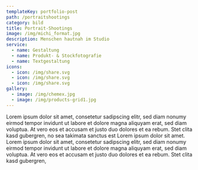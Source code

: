 ```yaml
---
templateKey: portfolio-post
path: /portraitshootings
category: bild
title: Portrait-Shootings
image: /img/michi_format.jpg
description: Menschen hautnah im Studio
service:
  - name: Gestaltung
  - name: Produkt- & Stockfotografie
  - name: Textgestaltung
icons:
  - icon: /img/share.svg
  - icon: /img/share.svg
  - icon: /img/share.svg
gallery:
  - image: /img/chemex.jpg
  - image: /img/products-grid1.jpg
---
```

Lorem ipsum dolor sit amet, consetetur sadipscing elitr, sed diam nonumy eirmod tempor invidunt ut labore et dolore magna aliquyam erat, sed diam voluptua. At vero eos et accusam et justo duo dolores et ea rebum. Stet clita kasd gubergren, no sea takimata sanctus est Lorem ipsum dolor sit amet. Lorem ipsum dolor sit amet, consetetur sadipscing elitr, sed diam nonumy eirmod tempor invidunt ut labore et dolore magna aliquyam erat, sed diam voluptua. At vero eos et accusam et justo duo dolores et ea rebum. Stet clita kasd gubergren,
